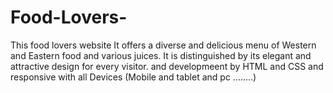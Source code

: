 # Food-Lovers-
This food lovers website It offers a diverse and delicious menu of Western and Eastern food and various juices. It is distinguished by its elegant and attractive design for every visitor. and  developmeent by HTML and CSS and  responsive with all Devices (Mobile and tablet and pc ........) 
